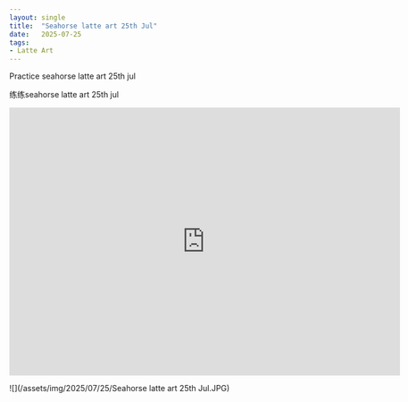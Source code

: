 ```yaml
---
layout: single
title:  "Seahorse latte art 25th Jul"
date:   2025-07-25
tags:
- Latte Art
---
```


Practice seahorse latte art 25th jul

练练seahorse latte art 25th jul

<div class="embed-container">
  <iframe
      src="https://www.youtube.com/embed/UNdBdfAP1nY"
      width="700"
      height="480"
      frameborder="0"
      allowfullscreen="true">
  </iframe>
</div>

![](/assets/img/2025/07/25/Seahorse latte art 25th Jul.JPG)
